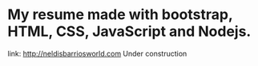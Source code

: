 # My resume made with bootstrap, HTML, CSS, JavaScript and Nodejs.

link: http://neldisbarriosworld.com
Under construction

